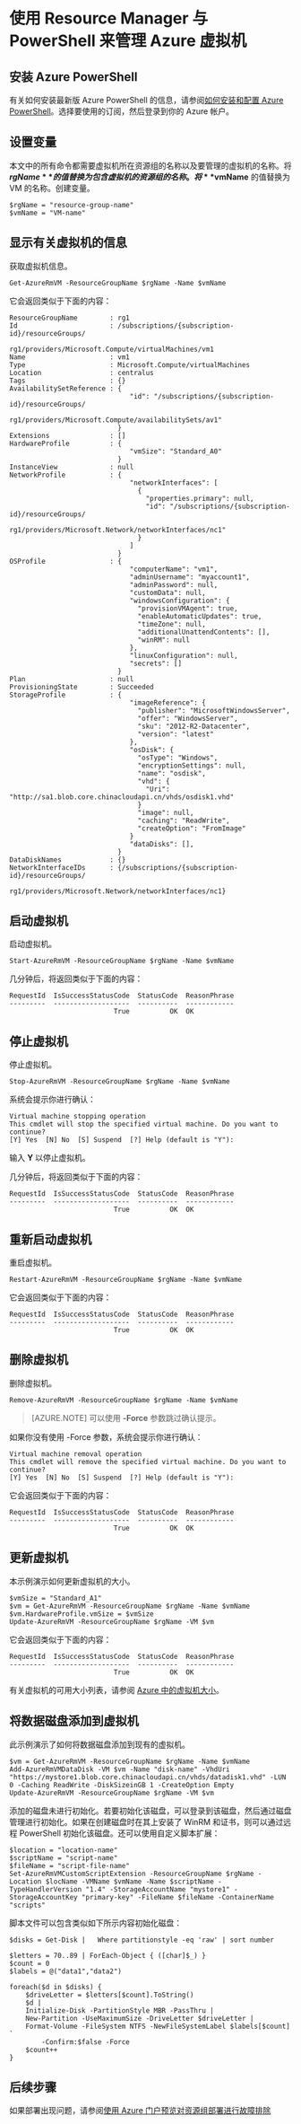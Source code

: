 <!-- ARM: tested -->

<properties
	pageTitle="使用 Resource Manager 和 PowerShell 管理 VM | Azure"
	description="使用 Azure Resource Manager 与 PowerShell 来管理虚拟机。"
	services="virtual-machines-windows"
	documentationCenter=""
	authors="davidmu1"
	manager="timlt"
	editor=""
	tags="azure-resource-manager"/>

<tags
	ms.service="virtual-machines-windows"
	ms.workload="na"
	ms.tgt_pltfrm="vm-windows"
	ms.devlang="na"
	ms.topic="article"
	ms.date="06/07/2016"
	wacn.date="07/25/2016"
	ms.author="davidmu"/>

# 使用 Resource Manager 与 PowerShell 来管理 Azure 虚拟机

## 安装 Azure PowerShell
 
有关如何安装最新版 Azure PowerShell 的信息，请参阅[如何安装和配置 Azure PowerShell](/documentation/articles/powershell-install-configure/)。选择要使用的订阅，然后登录到你的 Azure 帐户。

## 设置变量

本文中的所有命令都需要虚拟机所在资源组的名称以及要管理的虚拟机的名称。将 **$rgName** 的值替换为包含虚拟机的资源组的名称。将 **$vmName** 的值替换为 VM 的名称。创建变量。

    $rgName = "resource-group-name"
    $vmName = "VM-name"

## 显示有关虚拟机的信息

获取虚拟机信息。
  
    Get-AzureRmVM -ResourceGroupName $rgName -Name $vmName

它会返回类似于下面的内容：

    ResourceGroupName        : rg1
    Id                       : /subscriptions/{subscription-id}/resourceGroups/
                               rg1/providers/Microsoft.Compute/virtualMachines/vm1
    Name                     : vm1
    Type                     : Microsoft.Compute/virtualMachines
    Location                 : centralus
    Tags                     : {}
    AvailabilitySetReference : {
                                  "id": "/subscriptions/{subscription-id}/resourceGroups/
                                  rg1/providers/Microsoft.Compute/availabilitySets/av1"
                               }
    Extensions               : []
    HardwareProfile          : {
                                  "vmSize": "Standard_A0"
                               }
    InstanceView             : null
    NetworkProfile           : {
                                  "networkInterfaces": [
                                    {
                                      "properties.primary": null,
                                      "id": "/subscriptions/{subscription-id}/resourceGroups/
                                      rg1/providers/Microsoft.Network/networkInterfaces/nc1"
                                    }
                                  ]
                               }
    OSProfile                : {
                                  "computerName": "vm1",
                                  "adminUsername": "myaccount1",
                                  "adminPassword": null,
                                  "customData": null,
                                  "windowsConfiguration": {
                                    "provisionVMAgent": true,
                                    "enableAutomaticUpdates": true,
                                    "timeZone": null,
                                    "additionalUnattendContents": [],
                                    "winRM": null
                                  },
                                  "linuxConfiguration": null,
                                  "secrets": []
                               }
    Plan                     : null
    ProvisioningState        : Succeeded
    StorageProfile           : {
                                  "imageReference": {
                                    "publisher": "MicrosoftWindowsServer",
                                    "offer": "WindowsServer",
                                    "sku": "2012-R2-Datacenter",
                                    "version": "latest"
                                  },
                                  "osDisk": {
                                    "osType": "Windows",
                                    "encryptionSettings": null,
                                    "name": "osdisk",
                                    "vhd": {
                                      "Uri": "http://sa1.blob.core.chinacloudapi.cn/vhds/osdisk1.vhd"
                                    }
                                    "image": null,
                                    "caching": "ReadWrite",
                                    "createOption": "FromImage"
                                  }
                                  "dataDisks": [],
                               }
    DataDiskNames            : {}
    NetworkInterfaceIDs      : {/subscriptions/{subscription-id}/resourceGroups/
                                rg1/providers/Microsoft.Network/networkInterfaces/nc1}

## 启动虚拟机

启动虚拟机。

    Start-AzureRmVM -ResourceGroupName $rgName -Name $vmName

几分钟后，将返回类似于下面的内容：

    RequestId  IsSuccessStatusCode  StatusCode  ReasonPhrase
    ---------  -------------------  ----------  ------------
                              True          OK  OK

## 停止虚拟机

停止虚拟机。

    Stop-AzureRmVM -ResourceGroupName $rgName -Name $vmName

系统会提示你进行确认：

    Virtual machine stopping operation
    This cmdlet will stop the specified virtual machine. Do you want to continue?
    [Y] Yes  [N] No  [S] Suspend  [?] Help (default is "Y"):
        
输入 **Y** 以停止虚拟机。

几分钟后，将返回类似于下面的内容：

    RequestId  IsSuccessStatusCode  StatusCode  ReasonPhrase
    ---------  -------------------  ----------  ------------
                              True          OK  OK

## 重新启动虚拟机

重启虚拟机。

    Restart-AzureRmVM -ResourceGroupName $rgName -Name $vmName

它会返回类似于下面的内容：

    RequestId  IsSuccessStatusCode  StatusCode  ReasonPhrase
    ---------  -------------------  ----------  ------------
                              True          OK  OK

## 删除虚拟机

删除虚拟机。

    Remove-AzureRmVM -ResourceGroupName $rgName -Name $vmName

> [AZURE.NOTE] 可以使用 **-Force** 参数跳过确认提示。

如果你没有使用 -Force 参数，系统会提示你进行确认：

    Virtual machine removal operation
    This cmdlet will remove the specified virtual machine. Do you want to continue?
    [Y] Yes  [N] No  [S] Suspend  [?] Help (default is "Y"):

它会返回类似于下面的内容：

    RequestId  IsSuccessStatusCode  StatusCode  ReasonPhrase
    ---------  -------------------  ----------  ------------
                              True          OK  OK

## 更新虚拟机

本示例演示如何更新虚拟机的大小。
        
    $vmSize = "Standard_A1"
    $vm = Get-AzureRmVM -ResourceGroupName $rgName -Name $vmName
    $vm.HardwareProfile.vmSize = $vmSize
    Update-AzureRmVM -ResourceGroupName $rgName -VM $vm
    
它会返回类似于下面的内容：

    RequestId  IsSuccessStatusCode  StatusCode  ReasonPhrase
    ---------  -------------------  ----------  ------------
                              True          OK  OK
                              
有关虚拟机的可用大小列表，请参阅 [Azure 中的虚拟机大小](/documentation/articles/virtual-machines-windows-sizes/)。

## 将数据磁盘添加到虚拟机

此示例演示了如何将数据磁盘添加到现有的虚拟机。

    $vm = Get-AzureRmVM -ResourceGroupName $rgName -Name $vmName
    Add-AzureRmVMDataDisk -VM $vm -Name "disk-name" -VhdUri "https://mystore1.blob.core.chinacloudapi.cn/vhds/datadisk1.vhd" -LUN 0 -Caching ReadWrite -DiskSizeinGB 1 -CreateOption Empty
    Update-AzureRmVM -ResourceGroupName $rgName -VM $vm

添加的磁盘未进行初始化。若要初始化该磁盘，可以登录到该磁盘，然后通过磁盘管理进行初始化。如果在创建磁盘时在其上安装了 WinRM 和证书，则可以通过远程 PowerShell 初始化该磁盘。还可以使用自定义脚本扩展：

    $location = "location-name"
    $scriptName = "script-name"
    $fileName = "script-file-name"
    Set-AzureRmVMCustomScriptExtension -ResourceGroupName $rgName -Location $locName -VMName $vmName -Name $scriptName -TypeHandlerVersion "1.4" -StorageAccountName "mystore1" -StorageAccountKey "primary-key" -FileName $fileName -ContainerName "scripts"

脚本文件可以包含类似如下所示内容初始化磁盘：

    $disks = Get-Disk |   Where partitionstyle -eq 'raw' | sort number

    $letters = 70..89 | ForEach-Object { ([char]$_) }
    $count = 0
    $labels = @("data1","data2")

    foreach($d in $disks) {
        $driveLetter = $letters[$count].ToString()
        $d | 
        Initialize-Disk -PartitionStyle MBR -PassThru |
        New-Partition -UseMaximumSize -DriveLetter $driveLetter |
        Format-Volume -FileSystem NTFS -NewFileSystemLabel $labels[$count] `
            -Confirm:$false -Force 
        $count++
    }

## 后续步骤

如果部署出现问题，请参阅[使用 Azure 门户预览对资源组部署进行故障排除](/documentation/articles/resource-manager-troubleshoot-deployments-portal/)

<!---HONumber=Mooncake_0718_2016-->